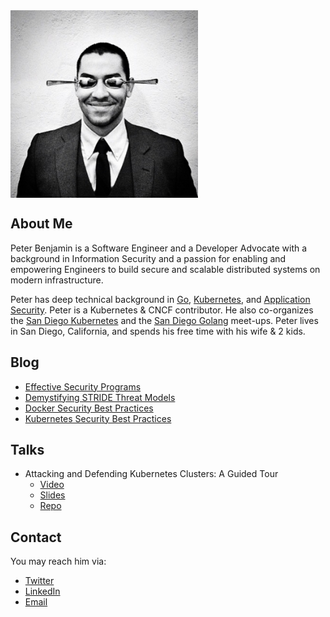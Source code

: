 <img src="profile.jpg" alt="Profile photo" width="300" align="center" />

## About Me

Peter Benjamin is a Software Engineer and a Developer Advocate with a background
in Information Security and a passion for enabling and empowering Engineers to
build secure and scalable distributed systems on modern infrastructure.

Peter has deep technical background in [Go](https://golang.org),
[Kubernetes](https://kubernetes.io), and
[Application Security](https://en.wikipedia.org/wiki/Application_security).
Peter is a Kubernetes & CNCF contributor. He also co-organizes the
[San Diego Kubernetes](https://www.meetup.com/San-Diego-Kubernetes-Meetup/) and
the [San Diego Golang](https://www.meetup.com/sdgophers/) meet-ups. Peter lives
in San Diego, California, and spends his free time with his wife & 2 kids.

## Blog

- [Effective Security Programs](blog/effective-security-programs.md)
- [Demystifying STRIDE Threat Models](blog/demystifying-stride-threat-models.md)
- [Docker Security Best Practices](blog/docker-security-best-practices.md)
- [Kubernetes Security Best Practices](blog/kubernetes-security-best-practices.md)

## Talks

- Attacking and Defending Kubernetes Clusters: A Guided Tour
  - [Video](https://www.youtube.com/watch?v=UdMFTdeAL1s)
  - [Slides](https://kccncna19.sched.com/event/Uaew)
  - [Repo](https://github.com/securekubernetes/securekubernetes)

## Contact

You may reach him via:

- [Twitter](https://twitter.com/petermbenjamin)
- [LinkedIn](https://linkedin.com/in/pbnj)
- [Email](mailto:petermbenjamin@protonmail.com)
